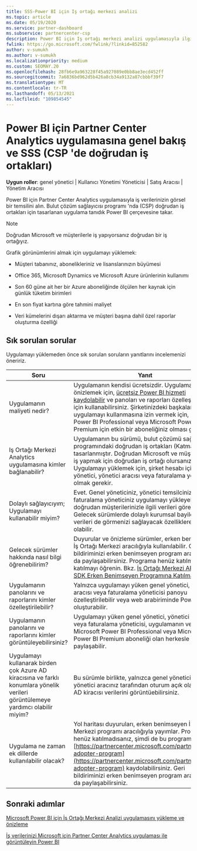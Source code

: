 ```yaml
---
title: SSS-Power BI için Iş ortağı merkezi analizi
ms.topic: article
ms.date: 05/19/2020
ms.service: partner-dashboard
ms.subservice: partnercenter-csp
description: Power BI için Iş ortağı merkezi analizi uygulamasıyla ilgili bu genel bakışı ve sık sorulan soruları inceleyin.
fwlink: https://go.microsoft.com/fwlink/?linkid=852582
author: v-sumukh
ms.author: v-sumukh
ms.localizationpriority: medium
ms.custom: SEOMAY.20
ms.openlocfilehash: 28fb6e9a963228f45a927089e0bb8ae3ecd452ff
ms.sourcegitcommit: 7a6836bd962d5b426a8cb34a9132a87cbbbf39f7
ms.translationtype: MT
ms.contentlocale: tr-TR
ms.lasthandoff: 05/13/2021
ms.locfileid: "109854545"
---
```

# <a name="overview-and-faqs-for-the-partner-center-analytics-app-for-power-bi-direct-partners-in-csp"></a>Power BI için Partner Center Analytics uygulamasına genel bakış ve SSS (CSP 'de doğrudan iş ortakları)



**Uygun roller**: genel yönetici | Kullanıcı Yönetimi Yöneticisi | Satış Aracısı | Yönetim Aracısı

Power BI için Partner Center Analytics uygulamasıyla iş verilerinizin görsel bir temsilini alın. Bulut çözüm sağlayıcısı programı 'nda (CSP) doğrudan iş ortakları için tasarlanan uygulama tanıdık Power BI çerçevesine takar.

> [!NOTE]  
> Doğrudan Microsoft ve müşterilerle iş yapıyorsanız doğrudan bir iş ortağıyız.

Grafik görünümlerini almak için uygulamayı yüklemek:

- Müşteri tabanınız, abonelikleriniz ve lisanslarınızın büyümesi

- Office 365, Microsoft Dynamics ve Microsoft Azure ürünlerinin kullanımı

- Son 60 güne ait her bir Azure aboneliğinde ölçülen her kaynak için günlük tüketim birimleri

- En son fiyat kartına göre tahmini maliyet

- Veri kümelerini dışarı aktarma ve müşteri başına dahil özel raporlar oluşturma özelliği

## <a name="frequently-asked-questions"></a>Sık sorulan sorular

Uygulamayı yüklemeden önce sık sorulan soruların yanıtlarını incelemenizi öneririz.

| **Soru** | **Yanıt** |
| --- | ---------- |
| Uygulamanın maliyeti nedir? | Uygulamanın kendisi ücretsizdir. Uygulamayı önizlemek için, [ücretsiz Power BI hizmeti kaydolabilir](https://go.microsoft.com/fwlink/p/?linkid=845347) ve panoları ve raporları özelleştirmek için kullanabilirsiniz. Şirketinizdeki başkalarının uygulamayı kullanmasına izin vermek için, Microsoft Power BI Professional veya Microsoft Power BI Premium için etkin bir aboneliğiniz olması gerekir. |
| Iş Ortağı Merkezi Analytics uygulamasına kimler bağlanabilir? | Uygulamanın bu sürümü, bulut çözümü sağlayıcısı programındaki doğrudan iş ortakları (Katman 1) için tasarlanmıştır. Doğrudan Microsoft ve müşterilerle iş yapmak için doğrudan iş ortağı olursanız. Uygulamayı yüklemek için, şirket hesabı için genel yönetici, yönetici aracısı veya faturalama yöneticisi olmak gerekir. |
| Dolaylı sağlayıcıyım; Uygulamayı kullanabilir miyim? | Evet. Genel yöneticiniz, yönetici temsilciniz veya faturalama yöneticiniz uygulamayı yükleyebilir ve doğrudan müşterilerinizle ilgili verileri görebilir. Gelecek sürümlerde dolaylı kurumsal bayilerle ilgili verileri de görmenizi sağlayacak özelliklere sahip olabilir. |
| Gelecek sürümler hakkında nasıl bilgi öğrenebilirim? | Duyurular ve önizleme sürümler, erken benimseyen İş Ortağı Merkezi aracılığıyla kullanılabilir. Geri bildiriminizi erken benimseyen program aracılığıyla da paylaşabilirsiniz. Programa henüz katılmadısanız katılmayı öğrenin. Bkz. [İş Ortağı Merkezi API'sini ve SDK Erken Benimseyen Programına Katılma.](/partner-center/develop/early-adopter-program)  |
| Uygulamanın panolarını ve raporlarını kimler özelleştirilebilir? | Yalnızca uygulamayı yüken genel yönetici, yönetici aracısı veya faturalama yöneticisi panoyu özelleştirilebilir veya web arabiriminde Power BI oluşturabilir. |
| Uygulamanın panolarını ve raporlarını kimler görüntüleyebilirsiniz? | Uygulamayı yüken genel yönetici, yönetici aracısı veya faturalama yöneticisi, uygulamanın verilerini Microsoft Power BI Professional veya Microsoft Power BI Premium aboneliği olan herkesle paylaşabilir. |
| Uygulamayı kullanarak birden çok Azure AD kiracısına ve farklı konumlara yönelik verileri görüntülemeye yardımcı olabilir miyim? | Bu sürümle birlikte, yalnızca genel yönetici veya yönetici aracınız tarafından oturum açık olan Azure AD kiracısı verilerini görüntüebilirsiniz. | 
| Uygulama ne zaman ek dillerde kullanılabilir olacak? | Yol haritası duyuruları, erken benimseyen İş Ortağı Merkezi programı aracılığıyla yayımlar. Programa henüz katılmadısanız, şimdi de bu programa [https://partnercenter.microsoft.com/partner/early-adopter-program](https://partnercenter.microsoft.com/partner/early-adopter-program) kaydolabilirsiniz. Geri bildiriminizi erken benimseyen program aracılığıyla da paylaşabilirsiniz. | 



## <a name="next-steps"></a>Sonraki adımlar

[Microsoft Power BI için İş Ortağı Merkezi Analizi uygulamasını yükleme ve önizleme](power-bi-app-for-direct-partners-install.md)

[İş verilerinizi Microsoft için Partner Center Analytics uygulaması ile görüntüleyin Power BI](power-bi-app-for-direct-partners-use.md)